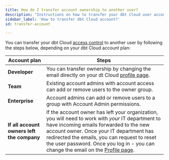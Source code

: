 ```yaml
---
title: How do I transfer account ownership to another user? 
description: "Instructions on how to transfer your dbt Cloud user account to another user"
sidebar_label: 'How to transfer dbt Cloud account?'
id: transfer-account

---
```


You can transfer your dbt Cloud [access control](/docs/collaborate/manage-access/about-access) to another user by following the steps below, depending on your dbt Cloud account plan:

| Account plan| Steps |
| ------ | ----------- |
| **Developer** |  You can transfer ownership by changing the email directly on your dt Cloud [profile page](https://cloud.getdbt.com/#/profile/).|
| **Team** | Existing account admins with account access can add or remove users to the owner group.
| **Enterprise** | Account admins can add or remove users to a group with Account Admin permissions. |
| **If all account owners left the company** | If the account owner has left your organization, you will need to work with _your_ IT department to have incoming emails forwarded to the new account owner. Once your IT department has redirected the emails, you can request to reset the user password. Once you log in - you can change the email on the [Profile page](https://cloud.getdbt.com/#/profile/). | 

